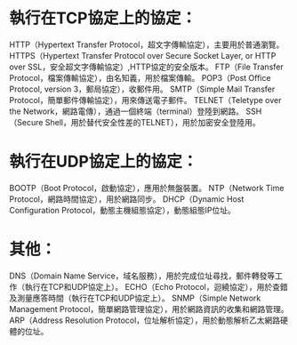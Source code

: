 # 執行在TCP協定上的協定：
HTTP（Hypertext Transfer Protocol，超文字傳輸協定），主要用於普通瀏覽。
HTTPS（Hypertext Transfer Protocol over Secure Socket Layer, or HTTP over SSL，安全超文字傳輸協定）,HTTP協定的安全版本。
FTP（File Transfer Protocol，檔案傳輸協定），由名知義，用於檔案傳輸。
POP3（Post Office Protocol, version 3，郵局協定），收郵件用。
SMTP（Simple Mail Transfer Protocol，簡單郵件傳輸協定），用來傳送電子郵件。
TELNET（Teletype over the Network，網路電傳），通過一個終端（terminal）登陸到網路。
SSH（Secure Shell，用於替代安全性差的TELNET），用於加密安全登陸用。
# 執行在UDP協定上的協定：
BOOTP（Boot Protocol，啟動協定），應用於無盤裝置。
NTP（Network Time Protocol，網路時間協定），用於網路同步。
DHCP（Dynamic Host Configuration Protocol，動態主機組態協定），動態組態IP位址。
# 其他：
DNS（Domain Name Service，域名服務），用於完成位址尋找，郵件轉發等工作（執行在TCP和UDP協定上）。
ECHO（Echo Protocol，迴繞協定），用於查錯及測量應答時間（執行在TCP和UDP協定上）。
SNMP（Simple Network Management Protocol，簡單網路管理協定），用於網路資訊的收集和網路管理。
ARP（Address Resolution Protocol，位址解析協定），用於動態解析乙太網路硬體的位址。
